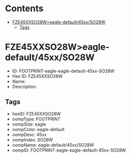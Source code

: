 



Contents
========

* [FZE45XXSO28W>eagle-default/45xx/SO28W](#fze45xxso28weagle-default45xxso28w)
	* [Tags](#tags)

# FZE45XXSO28W>eagle-default/45xx/SO28W

- ID: FOOTPRINT-eagle-eagle-default-45xx-SO28W
- Hex ID: FZE45XXSO28W
- Name: 
- Description: 

## Tags

- hexID: FZE45XXSO28W
- oompType: FOOTPRINT
- oompSize: eagle
- oompColor: eagle-default
- oompDesc: 45xx
- oompIndex: SO28W
- oompName: eagle-default/45xx/SO28W
- oompID: FOOTPRINT-eagle-eagle-default-45xx-SO28W
